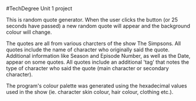#TechDegree Unit 1 project

This is random quote generator. When the user clicks the button (or 25 seconds have passed) a new random quote will appear and the background colour will change. 

The quotes are all from various charcters of the show The Simpsons. All quotes include the name of character who originally said the quote. Additional information like Season and Episode Number, as well as the Date, appear on some quotes. All quotes include an additional 'tag' that notes the type of character who said the quote (main character or secondary character). 

The program's colour palette was generated using the hexadecimal values used in the show (ie. character skin colour, hair colour, clothing etc.). 